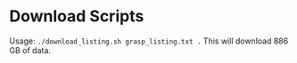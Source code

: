 # Download Scripts
Usage: `./download_listing.sh grasp_listing.txt .` 
This will download 886 GB of data. 
